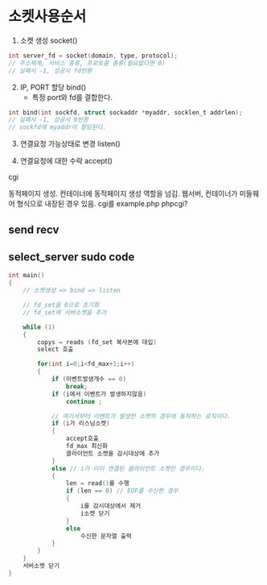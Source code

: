 # 소켓사용순서
1. 소켓 생성				socket()
```C
int server_fd = socket(domain, type, protocol);
// 주소체계, 서비스 종류, 프로토콜 종류(필요없다면 0)
// 실패시 -1, 성공시 fd반환
```

2. IP, PORT 할당			bind()
	- 특정 port와 fd를 결합한다.
```C
int bind(int sockfd, struct sockaddr *myaddr, socklen_t addrlen);
// 실패시 -1, 성공시 0반환
// sockfd에 myaddr이 할당된다.
```

3. 연결요청 가능상태로 변경		listen()

4. 연결요청에 대한 수락			accept()


cgi

동적페이지 생성.
	컨테이너에 동적페이지 생성 역할을 넘김.
	웹서버, 컨테이너가 미들웨어 형식으로 내장된 경우 있음.
	cgi를 example.php
	phpcgi?


## send recv

## select_server sudo code

```C
int main()
{
	// 소켓생성 => bind => listen

	// fd_set을 0으로 초기화
	// fd_set에 서버소켓을 추가

	while (1)
	{
		copys = reads (fd_set 복사본에 대입)
		select 호출

		for(int i=0;i<fd_max+1;i++)
		{
			if (이벤트발생개수 == 0)
				break;
			if (i에서 이벤트가 발생하지않음)
				continue ;

			// 여기서부터 이벤트가 발생한 소켓의 경우에 동작하는 로직이다.
			if (i가 리스닝소켓)
			{
				accept호출
				fd_max 최신화
				클라이언트 소켓을 감시대상에 추가
			}
			else // i가 이미 연결된 클라이언트 소켓인 경우이다.
			{
				len = read()를 수행
				if (len == 0) // EOF를 수신한 경우
				{
					i를 감시대상에서 제거
					i소켓 닫기
				}
				else
					수신한 문자열 출력
			}
		}
	}
	서버소켓 닫기
}
```